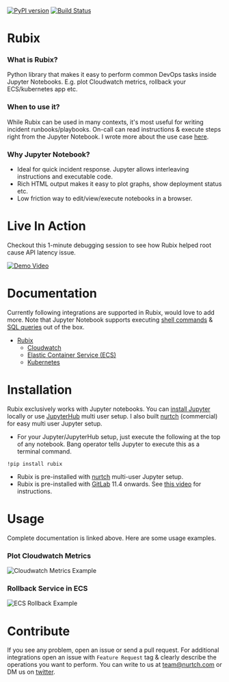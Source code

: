 [![PyPI version](https://badge.fury.io/py/rubix.svg)](https://badge.fury.io/py/rubix) [![Build Status](https://travis-ci.org/amit1rrr/rubix.svg?branch=master)](https://travis-ci.org/amit1rrr/rubix)
# Rubix

### What is Rubix?
Python library that makes it easy to perform common DevOps tasks inside Jupyter Notebooks. E.g. plot Cloudwatch metrics, rollback your ECS/kubernetes app etc.

### When to use it?
While Rubix can be used in many contexts, it's most useful for writing incident runbooks/playbooks. On-call can read instructions & execute steps right from the Jupyter Notebook. I wrote more about the use case [here](https://hackernoon.com/simplify-devops-with-jupyter-notebook-c700fb6b503c).

### Why Jupyter Notebook?
  - Ideal for quick incident response. Jupyter allows interleaving instructions and executable code. 
  - Rich HTML output makes it easy to plot graphs, show deployment status etc.
  - Low friction way to edit/view/execute notebooks in a browser.

# Live In Action
Checkout this 1-minute debugging session to see how Rubix helped root cause API latency issue.

[![Demo Video](https://uploads-ssl.webflow.com/5adf07174a787c7249ade79f/5b0cfeb0db589c364b44ee72_Video_Thumbnail_2.png)](https://www.youtube.com/watch?v=vvLXSAHCGF8&rel=0&autoplay=0 "API Latency Demo")

# Documentation
Currently following integrations are supported in Rubix, would love to add more. Note that Jupyter Notebook supports executing [shell commands](http://docs.nurtch.com/en/latest/nurtch-platform/index.html#run-shell-commands-in-notebook) & [SQL queries](http://docs.nurtch.com/en/latest/nurtch-platform/index.html#run-sql-queries-in-notebook) out of the box.
* [Rubix](http://docs.nurtch.com/en/latest/rubix-library/index.html)
  * [Cloudwatch](http://docs.nurtch.com/en/latest/rubix-library/aws/cloudwatch.html)
  * [Elastic Container Service (ECS)](http://docs.nurtch.com/en/latest/rubix-library/aws/ecs.html)
  * [Kubernetes](http://docs.nurtch.com/en/latest/rubix-library/kubernetes.html#api-usage)

# Installation
Rubix exclusively works with Jupyter notebooks. You can [install Jupyter](http://jupyter.org/install) locally or use [JupyterHub](https://jupyterhub.readthedocs.io/en/stable/#) multi user setup. I also built [nurtch](http://nurtch.com) (commercial) for easy multi user Jupyter setup.
* For your Jupyter/JupyterHub setup, just execute the following at the top of any notebook. Bang operator tells Jupyter to execute this as a terminal command.
```
!pip install rubix
```
* Rubix is pre-installed with [nurtch](http://nurtch.com) multi-user Jupyter setup.
* Rubix is pre-installed with [GitLab](https://release-11-4.about.gitlab.com/2018/10/22/gitlab-11-4-released/#interactive-runbooks-with-nurtch-and-jupyterhub) 11.4 onwards. See [this video](https://youtu.be/Q_OqHIIUPjE) for instructions.


# Usage
Complete documentation is linked above. Here are some usage examples.

### Plot Cloudwatch Metrics
![Cloudwatch Metrics Example](http://docs.nurtch.com/en/latest/_images/plot_metric_example.png)

### Rollback Service in ECS
![ECS Rollback Example](http://docs.nurtch.com/en/latest/_images/ecs_rollback.png)

# Contribute
If you see any problem, open an issue or send a pull request. For additional integrations open an issue with `Feature Request` tag & clearly describe the operations you want to perform. You can write to us at [team@nurtch.com](mailto:team@nurtch.com) or DM us on [twitter](https://twitter.com/TheNurtch).
